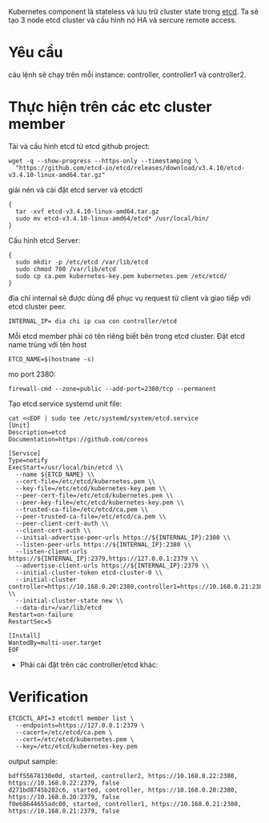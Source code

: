 
Kubernetes component là stateless và lưu trữ  cluster state trong [etcd](https://github.com/etcd-io/etcd). Ta sẽ tạo 3 node etcd cluster và cấu hình nó HA và sercure remote access.

# Yêu cầu
câu lệnh sẽ chạy trên mỗi instance: controller, controller1 và controller2.

# Thực hiện trên các etc cluster member

Tải và cấu hình etcd từ etcd github project:
```
wget -q --show-progress --https-only --timestamping \
  "https://github.com/etcd-io/etcd/releases/download/v3.4.10/etcd-v3.4.10-linux-amd64.tar.gz"
```

giải nén và cài đặt etcd server và etcdctl
```
{
  tar -xvf etcd-v3.4.10-linux-amd64.tar.gz
  sudo mv etcd-v3.4.10-linux-amd64/etcd* /usr/local/bin/
}
```
Cấu hình etcd Server:
```
{
  sudo mkdir -p /etc/etcd /var/lib/etcd
  sudo chmod 700 /var/lib/etcd
  sudo cp ca.pem kubernetes-key.pem kubernetes.pem /etc/etcd/
}
```

địa chỉ internal sẽ được dùng để phục vụ request từ client và giao tiếp với etcd cluster peer.
```
INTERNAL_IP= dia chi ip cua con controller/etcd
```

Mỗi etcd member phải có tên riêng biết bên trong etcd cluster. Đặt etcd name trùng với tên host
```
ETCD_NAME=$(hostname -s)
```
mo port 2380:
```
firewall-cmd --zone=public --add-port=2380/tcp --permanent
```
Tạo etcd.service systemd unit file:
```
cat <<EOF | sudo tee /etc/systemd/system/etcd.service
[Unit]
Description=etcd
Documentation=https://github.com/coreos

[Service]
Type=notify
ExecStart=/usr/local/bin/etcd \\
  --name ${ETCD_NAME} \\
  --cert-file=/etc/etcd/kubernetes.pem \\
  --key-file=/etc/etcd/kubernetes-key.pem \\
  --peer-cert-file=/etc/etcd/kubernetes.pem \\
  --peer-key-file=/etc/etcd/kubernetes-key.pem \\
  --trusted-ca-file=/etc/etcd/ca.pem \\
  --peer-trusted-ca-file=/etc/etcd/ca.pem \\
  --peer-client-cert-auth \\
  --client-cert-auth \\
  --initial-advertise-peer-urls https://${INTERNAL_IP}:2380 \\
  --listen-peer-urls https://${INTERNAL_IP}:2380 \\
  --listen-client-urls https://${INTERNAL_IP}:2379,https://127.0.0.1:2379 \\
  --advertise-client-urls https://${INTERNAL_IP}:2379 \\
  --initial-cluster-token etcd-cluster-0 \\
  --initial-cluster controller=https://10.168.0.20:2380,controller1=https://10.168.0.21:2380,controller2=https://10.168.0.22:2380 \\
  --initial-cluster-state new \\
  --data-dir=/var/lib/etcd
Restart=on-failure
RestartSec=5

[Install]
WantedBy=multi-user.target
EOF
```
* Phải cài đặt trên các controller/etcd khác:
# Verification
```
ETCDCTL_API=3 etcdctl member list \
  --endpoints=https://127.0.0.1:2379 \
  --cacert=/etc/etcd/ca.pem \
  --cert=/etc/etcd/kubernetes.pem \
  --key=/etc/etcd/kubernetes-key.pem
```
output sample:
```
bdff55678130e0d, started, controller2, https://10.168.0.22:2380, https://10.168.0.22:2379, false
d271bd8745b282c6, started, controller, https://10.168.0.20:2380, https://10.168.0.20:2379, false
f0e68644655adc00, started, controller1, https://10.168.0.21:2380, https://10.168.0.21:2379, false
```
